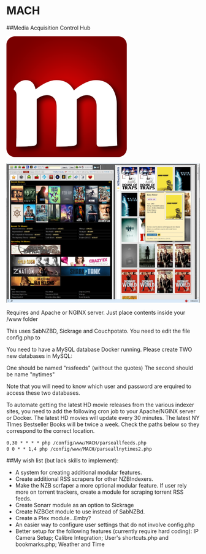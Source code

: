 # MACH
##Media Acquisition Control Hub


![apache-le](https://raw.githubusercontent.com/hernandito/MACH/master//includes/images/logo-m.png)

![apache-le](https://raw.githubusercontent.com/hernandito/MACH/master//includes/images/screencap.jpg)


Requires and Apache or NGINX server. Just place contents inside your /www folder

This uses SabNZBD, Sickrage and Couchpotato. You need to edit the file config.php to 

You need to have a MySQL database Docker running. Please create TWO new databases in MySQL:

One should be named "rssfeeds" (without the quotes)
The second should be name "nytimes"

Note that you will need to know which user and password are erquired to access these two databases.

To automate getting the latest HD movie releases from the various indexer sites, you need to add the following cron job to your Apache/NGINX server or Docker. The latest HD movies will update every 30 minutes. The latest NY TImes Bestseller Books will be twice a week. Check the paths below so they correspond to the correct location.
```
0,30 * * * * php /config/www/MACH/parseallfeeds.php
0 0 * * 1,4 php /config/www/MACH/parseallnytimes2.php
```


##My wish list 
(but lack skills to implement):
* A system for creating additional modular features.
* Create additional RSS scrapers for other NZBIndexers. 
* Make the NZB scrfaper a more optional modular feature. If user rely more on torrent trackers, create a module for scraping torrent RSS feeds.
* Create Sonarr module as an option to Sickrage
* Create NZBGet module to use instead of SabNZBd.
* Create a Plex module...Emby?
* An easier way to configure user settings that do not involve config.php
* Better setup for the following features (currently require hard coding): IP Camera Setup; Calibre Integration; User's shortcuts.php and bookmarks.php; Weather and Time